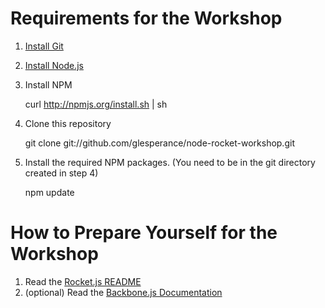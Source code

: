 # Requirements for the Workshop

1. [Install Git](http://help.github.com/set-up-git-redirect)

2. [Install Node.js](http://nodejs.org/#download)

3. Install NPM

    curl http://npmjs.org/install.sh | sh

4. Clone this repository

    git clone git://github.com/glesperance/node-rocket-workshop.git
	
5. Install the required NPM packages. (You need to be in the git directory created in step 4)

    npm update
	
# How to Prepare Yourself for the Workshop

1. Read the [Rocket.js README](https://github.com/glesperance/node-rocket/blob/master/README.md)
2. (optional) Read the [Backbone.js Documentation](http://documentcloud.github.com/backbone/)